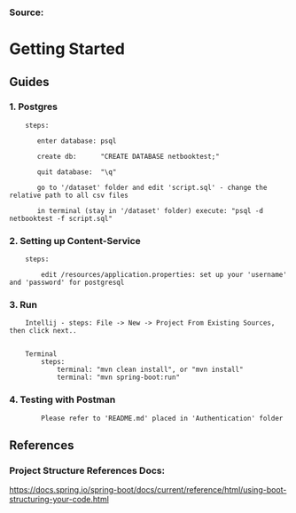 ﻿### Source: 

# Getting Started

## Guides

   ### 1. Postgres
       
        steps:
        
           enter database: psql
           
           create db:      "CREATE DATABASE netbooktest;"
           
           quit database:  "\q"
           
           go to '/dataset' folder and edit 'script.sql' - change the relative path to all csv files
           
           in terminal (stay in '/dataset' folder) execute: "psql -d netbooktest -f script.sql"
               
   ### 2. Setting up Content-Service
        steps:
            
            edit /resources/application.properties: set up your 'username' and 'password' for postgresql 
            
   ### 3. Run
        Intellij - steps: File -> New -> Project From Existing Sources, then click next..
        
        
        Terminal
            steps:
                terminal: "mvn clean install", or "mvn install"
                terminal: "mvn spring-boot:run"
            
   ### 4. Testing with Postman
            
            Please refer to 'README.md' placed in 'Authentication' folder

## References

### Project Structure References Docs:
https://docs.spring.io/spring-boot/docs/current/reference/html/using-boot-structuring-your-code.html
